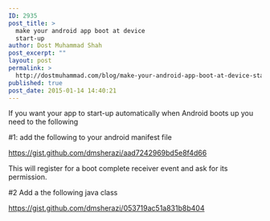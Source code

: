 ```yaml
---
ID: 2935
post_title: >
  make your android app boot at device
  start-up
author: Dost Muhammad Shah
post_excerpt: ""
layout: post
permalink: >
  http://dostmuhammad.com/blog/make-your-android-app-boot-at-device-start-up/
published: true
post_date: 2015-01-14 14:40:21
---
```

If you want your app to start-up automatically when Android boots up you need to the following

#1: add the following to your android manifest file


https://gist.github.com/dmsherazi/aad7242969bd5e8f4d66

This will register for a boot complete receiver event and ask for its permission.

#2 Add a the following java class

https://gist.github.com/dmsherazi/053719ac51a831b8b404